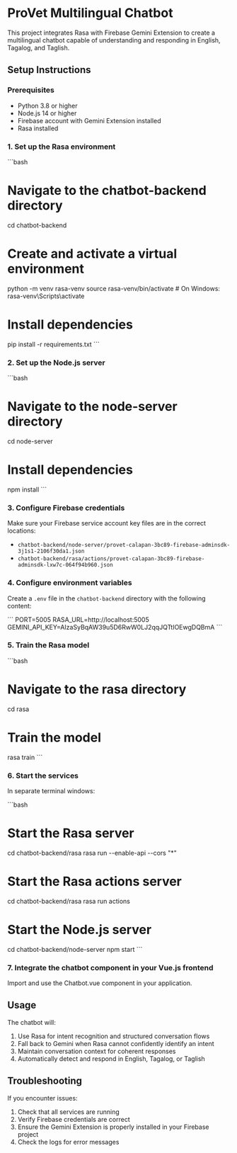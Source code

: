 # ProVet Multilingual Chatbot

This project integrates Rasa with Firebase Gemini Extension to create a multilingual chatbot capable of understanding and responding in English, Tagalog, and Taglish.

## Setup Instructions

### Prerequisites
- Python 3.8 or higher
- Node.js 14 or higher
- Firebase account with Gemini Extension installed
- Rasa installed

### 1. Set up the Rasa environment

\`\`\`bash
# Navigate to the chatbot-backend directory
cd chatbot-backend

# Create and activate a virtual environment
python -m venv rasa-venv
source rasa-venv/bin/activate  # On Windows: rasa-venv\Scripts\activate

# Install dependencies
pip install -r requirements.txt
\`\`\`

### 2. Set up the Node.js server

\`\`\`bash
# Navigate to the node-server directory
cd node-server

# Install dependencies
npm install
\`\`\`

### 3. Configure Firebase credentials

Make sure your Firebase service account key files are in the correct locations:
- `chatbot-backend/node-server/provet-calapan-3bc89-firebase-adminsdk-3j1s1-2106f30da1.json`
- `chatbot-backend/rasa/actions/provet-calapan-3bc89-firebase-adminsdk-lxw7c-064f94b960.json`

### 4. Configure environment variables

Create a `.env` file in the `chatbot-backend` directory with the following content:

\`\`\`
PORT=5005
RASA_URL=http://localhost:5005
GEMINI_API_KEY=AIzaSyBqAW39u5D6RwW0LJ2qqJQTtIOEwgDQBmA
\`\`\`

### 5. Train the Rasa model

\`\`\`bash
# Navigate to the rasa directory
cd rasa

# Train the model
rasa train
\`\`\`

### 6. Start the services

In separate terminal windows:

\`\`\`bash
# Start the Rasa server
cd chatbot-backend/rasa
rasa run --enable-api --cors "*"

# Start the Rasa actions server
cd chatbot-backend/rasa
rasa run actions

# Start the Node.js server
cd chatbot-backend/node-server
npm start
\`\`\`

### 7. Integrate the chatbot component in your Vue.js frontend

Import and use the Chatbot.vue component in your application.

## Usage

The chatbot will:
1. Use Rasa for intent recognition and structured conversation flows
2. Fall back to Gemini when Rasa cannot confidently identify an intent
3. Maintain conversation context for coherent responses
4. Automatically detect and respond in English, Tagalog, or Taglish

## Troubleshooting

If you encounter issues:
1. Check that all services are running
2. Verify Firebase credentials are correct
3. Ensure the Gemini Extension is properly installed in your Firebase project
4. Check the logs for error messages
